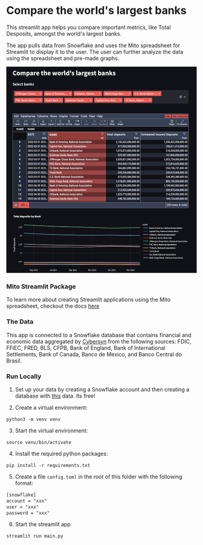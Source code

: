 # Compare the world's largest banks

This streamlit app helps you compare important metrics, like Total Desposits, amongst the world's largest banks.

The app pulls data from Snowflake and uses the Mito spreadsheet for Streamlit to display it to the user. The user can further analyze the data using the spreadsheet and pre-made graphs.

![Alt text](app_screenshot.png?raw=true "Streamlit App")

### Mito Streamlit Package 
To learn more about creating Streamlit applications using the Mito spreadsheet, checkout the docs [here](https://docs.trymito.io/mito-for-streamlit/getting-started)

### The Data
This app is connected to a Snowflake database that contains financial and economic data aggregated by [Cybersyn](https://docs.cybersyn.com/our-data-products/economic-and-financial/financial-and-economic-essentials?utm_source=snowflake.com&utm_medium=website&utm_campaign=website_docs) from the following sources: FDIC, FFIEC, FRED, BLS, CFPB, Bank of England, Bank of International Settlements, Bank of Canada, Banco de Mexico, and Banco Central do Brasil.

### Run Locally 
1. Set up your data by creating a Snowflake account and then creating a database with [this](https://app.snowflake.com/marketplace/listing/GZTSZAS2KF7/cybersyn-inc-cybersyn-financial-economic-essentials) data. Its free!

2. Create a virtual environment:
```
python3 -m venv venv
```

3. Start the virtual environment:
```
source venv/bin/activate
```

4. Install the required python packages:
```
pip install -r requirements.txt
```

5. Create a file `config.toml` in the root of this folder with the following format:
```
[snowflake]
account = "xxx"
user = "xxx"
password = "xxx"
```

6. Start the streamlit app
```
streamlit run main.py
```